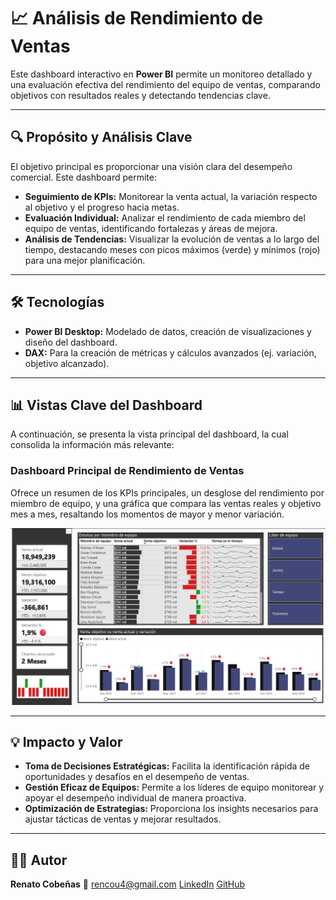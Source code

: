 # 📈 Análisis de Rendimiento de Ventas

Este dashboard interactivo en **Power BI** permite un monitoreo detallado y una evaluación efectiva del rendimiento del equipo de ventas, comparando objetivos con resultados reales y detectando tendencias clave.

---

## 🔍 Propósito y Análisis Clave

El objetivo principal es proporcionar una visión clara del desempeño comercial. Este dashboard permite:
* **Seguimiento de KPIs:** Monitorear la venta actual, la variación respecto al objetivo y el progreso hacia metas.
* **Evaluación Individual:** Analizar el rendimiento de cada miembro del equipo de ventas, identificando fortalezas y áreas de mejora.
* **Análisis de Tendencias:** Visualizar la evolución de ventas a lo largo del tiempo, destacando meses con picos máximos (verde) y mínimos (rojo) para una mejor planificación.

---

## 🛠️ Tecnologías

* **Power BI Desktop:** Modelado de datos, creación de visualizaciones y diseño del dashboard.
* **DAX:** Para la creación de métricas y cálculos avanzados (ej. variación, objetivo alcanzado).

---

## 📊 Vistas Clave del Dashboard

A continuación, se presenta la vista principal del dashboard, la cual consolida la información más relevante:

### Dashboard Principal de Rendimiento de Ventas

Ofrece un resumen de los KPIs principales, un desglose del rendimiento por miembro de equipo, y una gráfica que compara las ventas reales y objetivo mes a mes, resaltando los momentos de mayor y menor variación.

![Dashboard de Rendimiento de Ventas](./dashboard_rendimiento_ventas.png)

---

## 💡 Impacto y Valor

* **Toma de Decisiones Estratégicas:** Facilita la identificación rápida de oportunidades y desafíos en el desempeño de ventas.
* **Gestión Eficaz de Equipos:** Permite a los líderes de equipo monitorear y apoyar el desempeño individual de manera proactiva.
* **Optimización de Estrategias:** Proporciona los insights necesarios para ajustar tácticas de ventas y mejorar resultados.

---

## 🧑‍💼 Autor

**Renato Cobeñas** 📧 rencou4@gmail.com
[LinkedIn](https://www.linkedin.com/in/tuusuario)
[GitHub](https://github.com/RenCoU4)
